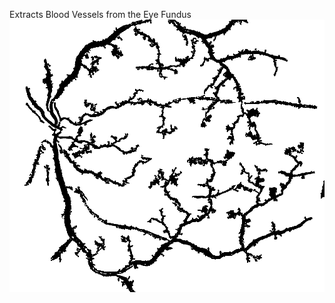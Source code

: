 Extracts Blood Vessels from the Eye Fundus 
![image](https://github.com/darshvaghasia12/image-magic/blob/main/Blood%20Vessels/DR2_bloodvessel.png)
